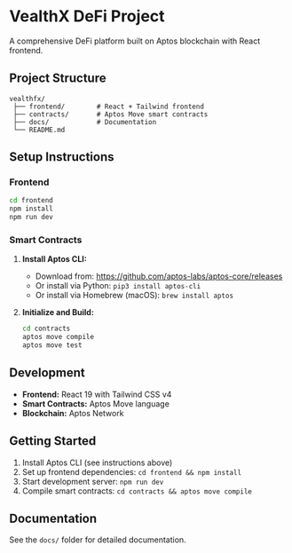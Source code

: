 # VealthX DeFi Project

A comprehensive DeFi platform built on Aptos blockchain with React frontend.

## Project Structure

```
vealthfx/
 ├── frontend/        # React + Tailwind frontend
 ├── contracts/       # Aptos Move smart contracts
 ├── docs/            # Documentation
 └── README.md
```

## Setup Instructions

### Frontend

```bash
cd frontend
npm install
npm run dev
```

### Smart Contracts

1. **Install Aptos CLI:**

   - Download from: https://github.com/aptos-labs/aptos-core/releases
   - Or install via Python: `pip3 install aptos-cli`
   - Or install via Homebrew (macOS): `brew install aptos`

2. **Initialize and Build:**
   ```bash
   cd contracts
   aptos move compile
   aptos move test
   ```

## Development

- **Frontend:** React 19 with Tailwind CSS v4
- **Smart Contracts:** Aptos Move language
- **Blockchain:** Aptos Network

## Getting Started

1. Install Aptos CLI (see instructions above)
2. Set up frontend dependencies: `cd frontend && npm install`
3. Start development server: `npm run dev`
4. Compile smart contracts: `cd contracts && aptos move compile`

## Documentation

See the `docs/` folder for detailed documentation.
